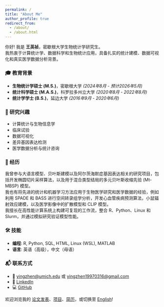 ```yaml
---
permalink: /
title: "About Me"
author_profile: true
redirect_from: 
  - /about/
  - /about.html
---
```


你好! 我是 **王英祯**，密歇根大学生物统计学研究生。  
我热衷于计算统计学、数据科学和生物统计应用，具备扎实的统计建模、数据可视化和真实医学数据分析背景。  

### 🎓 教育背景
- **生物统计学硕士 (M.S.)**，密歇根大学 *(2024年8月 - 预计2026年5月)*  
- **统计科学硕士 (M.A.S.)**，科罗拉多州立大学 *(2020年8月 - 2022年8月)*  
- **统计学学士 (B.S.)**，延边大学 *(2016年9月 - 2020年6月)*  

### 🔬 研究兴趣
- 计算统计与生物信息学  
- 临床试验  
- 数据可视化  
- 差异基因表达检测  
- 医学数据分析与统计咨询  

### 💼 经历
我曾参与大语言模型、贝叶斯建模以及阿尔茨海默症基因表达相关的研究项目，包括开发椭圆切片采样算法，以及用于混合类型结局的多元贝叶斯收缩先验 (Mt-MBSP) 模型。  
我也有将先进的统计和机器学习方法应用于生物医学研究和医学数据的经验，例如利用 SPADE 和 BASS 进行空间转录组学分析，开发心血管疾病预测算法，小鼠辐射效应建模，以及医学影像中的扩散模型和 CLIP 模型。  
我擅长在高性能计算系统上构建可复现的工作流，整合 R、Python、Linux 和 Slurm，并通过模拟研究验证模型性能。  

### 🛠 技能
- **编程**: R, Python, SQL, HTML, Linux (WSL), MATLAB  
- **语言**: 英语（高级），中文（母语）  

### 📬 联系方式
- 📧 [yingzhen@umich.edu](mailto:yingzhen@umich.edu) 或 [yingzhen19970316@gmail.com](mailto:yingzhen19970316@gmail.com)  
- 💼 [LinkedIn](https://www.linkedin.com/in/yingzhen-wang)  
- 💻 [GitHub](https://github.com/Umichyingzhen)  

欢迎浏览我的 [论文发表](/publications)、[项目](/portfolio)、[简历](/cv)，或切换至 [English](/zw)!


